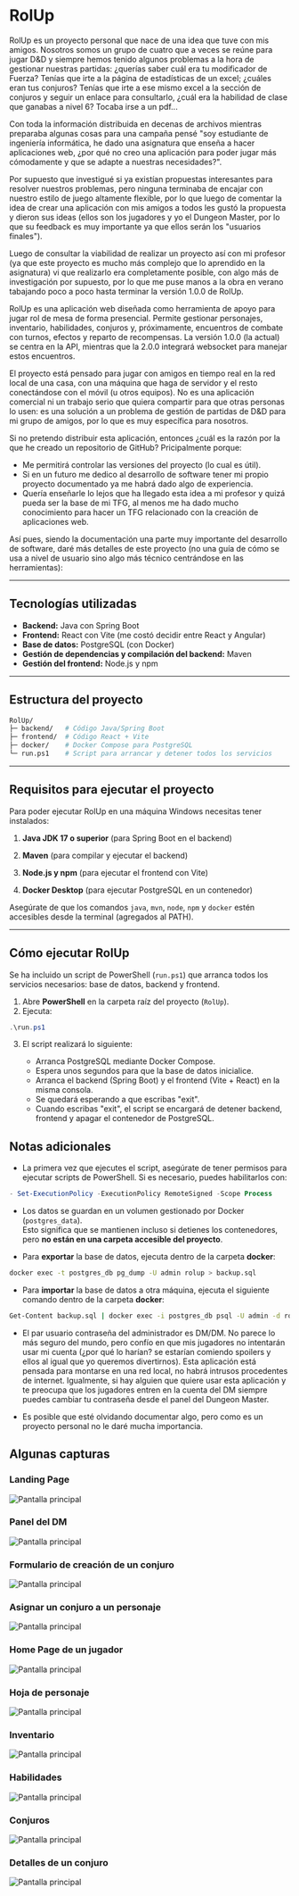 # RolUp

RolUp es un proyecto personal que nace de una idea que tuve con mis amigos. Nosotros somos un grupo de cuatro que a veces se reúne para jugar D&D y siempre hemos tenido algunos problemas a la hora de gestionar nuestras partidas: ¿querías saber cuál era tu modificador de Fuerza? Tenías que irte a la página de estadísticas de un excel; ¿cuáles eran tus conjuros? Tenías que irte a ese mismo excel a la sección de conjuros y seguir un enlace para consultarlo, ¿cuál era la habilidad de clase que ganabas a nivel 6? Tocaba irse a un pdf...

Con toda la información distribuida en decenas de archivos mientras preparaba algunas cosas para una campaña pensé "soy estudiante de ingeniería informática, he dado una asignatura que enseña a hacer aplicaciones web, ¿por qué no creo una aplicación para poder jugar más cómodamente y que se adapte a nuestras necesidades?".

Por supuesto que investigué si ya existían propuestas interesantes para resolver nuestros problemas, pero ninguna terminaba de encajar con nuestro estilo de juego altamente flexible, por lo que luego de comentar la idea de crear una aplicación con mis amigos a todos les gustó la propuesta y dieron sus ideas (ellos son los jugadores y yo el Dungeon Master, por lo que su feedback es muy importante ya que ellos serán los "usuarios finales").

Luego de consultar la viabilidad de realizar un proyecto así con mi profesor (ya que este proyecto es mucho más complejo que lo aprendido en la asignatura) vi que realizarlo era completamente posible, con algo más de investigación por supuesto, por lo que me puse manos a la obra en verano tabajando poco a poco hasta terminar la versión 1.0.0 de RolUp.

RolUp es una aplicación web diseñada como herramienta de apoyo para jugar rol de mesa de forma presencial. Permite gestionar personajes, inventario, habilidades, conjuros y, próximamente, encuentros de combate con turnos, efectos y reparto de recompensas. La versión 1.0.0 (la actual) se centra en la API, mientras que la 2.0.0 integrará websocket para manejar estos encuentros.

El proyecto está pensado para jugar con amigos en tiempo real en la red local de una casa, con una máquina que haga de servidor y el resto conectándose con el móvil (u otros equipos). No es una aplicación comercial ni un trabajo serio que quiera compartir para que otras personas lo usen: es una solución a un problema de gestión de partidas de D&D para mi grupo de amigos, por lo que es muy específica para nosotros.

Si no pretendo distribuir esta aplicación, entonces ¿cuál es la razón por la que he creado un repositorio de GitHub? Pricipalmente porque:
-  Me permitirá controlar las versiones del proyecto (lo cual es útil).
-  Si en un futuro me dedico al desarrollo de software tener mi propio proyecto documentado ya me habrá dado algo de experiencia.
-  Quería enseñarle lo lejos que ha llegado esta idea a mi profesor y quizá pueda ser la base de mi TFG, al menos me ha dado mucho conocimiento para hacer un TFG relacionado con la creación de aplicaciones web.

Así pues, siendo la documentación una parte muy importante del desarrollo de software, daré más detalles de este proyecto (no una guía de cómo se usa a nivel de usuario sino algo más técnico centrándose en las herramientas):

---

## Tecnologías utilizadas

- **Backend:** Java con Spring Boot
- **Frontend:** React con Vite (me costó decidir entre React y Angular)
- **Base de datos:** PostgreSQL (con Docker)
- **Gestión de dependencias y compilación del backend:** Maven
- **Gestión del frontend:** Node.js y npm

---

## Estructura del proyecto

```bash
RolUp/
├─ backend/   # Código Java/Spring Boot
├─ frontend/  # Código React + Vite
├─ docker/    # Docker Compose para PostgreSQL
└─ run.ps1    # Script para arrancar y detener todos los servicios
```

---

## Requisitos para ejecutar el proyecto

Para poder ejecutar RolUp en una máquina Windows necesitas tener instalados:

1. **Java JDK 17 o superior** (para Spring Boot en el backend)  

2. **Maven** (para compilar y ejecutar el backend)  

3. **Node.js y npm** (para ejecutar el frontend con Vite)  

4. **Docker Desktop** (para ejecutar PostgreSQL en un contenedor)  

Asegúrate de que los comandos `java`, `mvn`, `node`, `npm` y `docker` estén accesibles desde la terminal (agregados al PATH).

---

## Cómo ejecutar RolUp

Se ha incluido un script de PowerShell (`run.ps1`) que arranca todos los servicios necesarios: base de datos, backend y frontend.

1. Abre **PowerShell** en la carpeta raíz del proyecto (`RolUp`).
2. Ejecuta:

```powershell
.\run.ps1
```

3. El script realizará lo siguiente:

    - Arranca PostgreSQL mediante Docker Compose.
    - Espera unos segundos para que la base de datos inicialice.
    - Arranca el backend (Spring Boot) y el frontend (Vite + React) en la misma consola.
    - Se quedará esperando a que escribas "exit".
    - Cuando escribas "exit", el script se encargará de detener backend, frontend y apagar el contenedor de PostgreSQL.

## Notas adicionales

- La primera vez que ejecutes el script, asegúrate de tener permisos para ejecutar scripts de PowerShell. Si es necesario, puedes habilitarlos con:

```powershell
- Set-ExecutionPolicy -ExecutionPolicy RemoteSigned -Scope Process
```

- Los datos se guardan en un volumen gestionado por Docker (`postgres_data`).  
Esto significa que se mantienen incluso si detienes los contenedores, pero **no están en una carpeta accesible del proyecto**.

- Para **exportar** la base de datos, ejecuta dentro de la carpeta **docker**:
```bash
docker exec -t postgres_db pg_dump -U admin rolup > backup.sql
```
- Para **importar** la base de datos a otra máquina, ejecuta el siguiente comando dentro de la carpeta **docker**:
```bash
Get-Content backup.sql | docker exec -i postgres_db psql -U admin -d rolup
```

- El par usuario contraseña del administrador es DM/DM. No parece lo más seguro del mundo, pero confío en que mis jugadores no intentarán usar mi cuenta (¿por qué lo harían? se estarían comiendo spoilers y ellos al igual que yo queremos divertirnos). Esta aplicación está pensada para montarse en una red local, no habrá intrusos procedentes de internet. Igualmente, si hay alguien que quiere usar esta aplicación y te preocupa que los jugadores entren en la cuenta del DM siempre puedes cambiar tu contraseña desde el panel del Dungeon Master.

- Es posible que esté olvidando documentar algo, pero como es un proyecto personal no le daré mucha importancia.

## Algunas capturas

### Landing Page
![Pantalla principal](./screenshots/Login.png)

### Panel del DM
![Pantalla principal](./screenshots/PanelDM.png)

### Formulario de creación de un conjuro
![Pantalla principal](./screenshots/SpellCreateModal.png)

### Asignar un conjuro a un personaje
![Pantalla principal](./screenshots/AssignSpellModal.png)

### Home Page de un jugador
![Pantalla principal](./screenshots/UserHomePage.png)

### Hoja de personaje
![Pantalla principal](./screenshots/CharacterDetailPage.png)

### Inventario
![Pantalla principal](./screenshots/UserItemPage.png)

### Habilidades
![Pantalla principal](./screenshots/UserSkillPage.png)

### Conjuros
![Pantalla principal](./screenshots/UserSpellPage.png)

### Detalles de un conjuro
![Pantalla principal](./screenshots/SpellDetailModal.png)